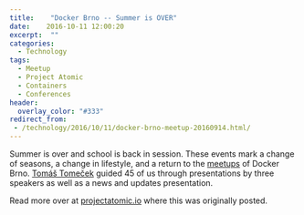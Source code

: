 ```yaml
---
title:    "Docker Brno -- Summer is OVER"
date:    2016-10-11 12:00:20
excerpt:  ""
categories:
  - Technology
tags:
  - Meetup
  - Project Atomic
  - Containers
  - Conferences
header:
  overlay_color: "#333"
redirect_from:
 - /technology/2016/10/11/docker-brno-meetup-20160914.html/
---
```


Summer is over and school is back in session.  These events mark a
change of seasons, a change in lifestyle, and a return to the
[meetups](https://www.meetup.com/Docker-Brno/) of Docker Brno. [Tomáš
Tomeček](https://www.twitter.com/TomasTomec) guided 45 of us through
presentations by three speakers as well as a news and updates presentation.

Read more over at [projectatomic.io](https://www.projectatomic.io/blog/2016/10/docker-brno-meetup-20160914/) where this was originally posted.

<!--
![Tomáš Tomeček](docker-brno-2016-09/ttomecek.jpg)

Tomas started us off with a news and updates presentation about recent changes in Docker
([Slides](https://tomastomecek.github.io/brno-docker-meetup-september-2016/#/)).
He briefly covered a lot of the features in the latest releases of docker,
versions 1.12.0 and 1.12.1.

These versions include the new orchestration components bundled into
the daemon. The addition of the components is particularly controversial
and has caused some people to wonder why they are part of docker-engine.

Along with the orchestration components, a new abstraction called the
service API was added along with load balancing using IPVS in Linux
Kernel.  Additional features include a plugin API, a new HEALTHCHECK
instruction, and the `--live-restore` daemon flag that allows for
auto-restarting of your containers.

![Joseph Karasek](docker-brno-2016-09/jkarasek.jpg)

[Josef Karásek](https://www.twitter.com/Pepe_CZ) presented &quot;Rolling Down
the Upgrade River doesn't need to be a White Water Experience.&quot; This
demonstration of rolling updates used a Java application running in
docker containers on [OpenShift Origin](https://www.openshift.org).

The demo was a &quot;canary-style&quot; rolling upgrade,
allowing an application to be upgraded in-place, on a live service, with
no interruption for client sessions. While the demo used a monolithic
application, many of the [Twelve-Factor App](https://12factor.net/)
principles were satisfied.

In both a show of demo-bravery and zero-to-hero magic, he started his
demo with a clean install of OpenShift Origin.  This was done using the
new `oc cluster up` command which started a local single node OpenShift
environment on his laptop.  His secondary goal was to show how he could
go from nothing to a fully launched Java application in less that 15
minutes, including build time and downloads.

To build the demo application he performed the following actions in the
web console and with the CLI.  He alternated between them to show off
OpenShift during the build process.

1. Created a project to hold a git forge.  OpenShift lives behind a NAT
   by default, so he needed a git forge that could send a webhook to the
   rest of OpenShift.  This project contains one container that provides a
   [Gogs - Go Git Service](https://gogs.io/).
1. Created a second project to hold the actual application.  Into this
   project he loaded:

   1. A Java application based on a JBoss EAP Quickstart example.
      The application is built using maven and is able to create and
      greet users and store session IDs in a replicated cache. The
      greeting page displays the cached session key information and
      reports what node is serving it. The session key was stored in
      a cache replicated over all EAP nodes. The application ran on a
      tiny cluster of two EAP servers (on a laptop!).

   1. A Postgres database to store user information.

1. Configured Image Streams and other administrative components of
   OpenShift so that new builds can be automatically triggered and
   deployed.  This would normally be done by the operations team and
   not the developer.

1. Added the URL for the webhook to Gogs.

1. Started the application and let it build.

While the build was finishing, he talked about how
there are models for using OpenShift that include full
[CI/CD](https://blog.openshift.com/cicd-with-openshift/) systems, like
Jenkins. These models allow code changes to be built, tested, merged
and deployed automatically. Today, he changed the code and merged it
by hand because he was on his laptop and had memory constraints.

Then it was demo breaking time! Karásek scaled the application to two replicas
and showed how a specific pod was assigned to serve it.  A &quot;pod&quot; is a
Kubernetes abstraction that represents one or more related containers.
The containers are managed as a single group for administrative
purposes, including replication. In this example, each pod consists
of one Java application container. Once we were convinced that the HAProxy
router used by OpenShift would not allow us to be served by any other
pod, he deleted the pod. The other pod was able to pick up the session
without a user visible failure because of the auto-spawn capabilities
of OpenShift and the session ID cache.

Next, it was time for a code change. A quick `git clone` later and the
code was modified and pushed to the Gogs service.  Less than a second
later OpenShift reacted to the git webhook notification and kicked
of a new build of the code.  Using the web console and `oc get pod`,
we watched the builds progress. When complete, they seamlessly and
invisibly replaced the original pods with zero downtime.

This demonstration provided insight into how an existing application can
be migrated to containers to gain scale-out and management features from
an orchestrator like OpenShift Origin in a way that preserves all of
the hard-won existing functionality.  Take a look at the [demo script
and code](https://github.com/josefkarasek/eap-rolling-update) and try
it yourself.

We took breaks between every talk and enjoyed the fine facilities provided
by [kiwi.com](https://www.jobsatkiwi.com/).  They arranged for the use
of their wine cellar for the meetup and a large supply of beverages and
food for the attendees.

![Vadim Rutkovsky](docker-brno-2016-09/vladim.jpg)

[Vadim Rutkovsky](https://www.twitter.com/vrutkovs) was next with his
presentation, "Ansible Container: Look mom, no Dockerfile!"
([Slides](https://vrutkovs.github.io/dockerbrno-ansible-container))
His need for a new way to build containers was driven by his use of
[grafana](https://grafana.org/).  He started with a container from
DockerHub, but quickly hit some limitations that would mean he needed
a custom built version.

This should be easy to do as the Dockerfiles are online next to
the containers. Unfortunately, the Dockerfile in question, while
successfully able to build a container, was crazy-pants and not easy to
maintain or modify. In particular its handling of plugins was not
elegant.

This got him thinking about traditional application
installment concepts and he decided to use [Ansible
Container](https://www.github.com/ansible/ansible-container).  Ansible
Container has ability to build docker images and orchestrate containers
using only Ansible playbooks + shell + docker-compose. It allows the
container builder to leverage the power of Ansible features like vars,
templates and roles.

Getting started is easy thanks to the `ansible-container init` command.
This generates the basic files of:

* `main.yml`: that describes the images
* `container.yml`: that describes orchestration
* `requirements.txt`: which can load additional Ansible modules,
   if required

A huge win came with the `main.yml` file structure because the container
could be built using traditional application and system installation
idioms.

A build using Ansible Container creates a &quot;builder image&quot;
which allows building and deploying one or more images.  
Ansible Container can then launch the container using `docker-compose`,
 or it can create a playbook and ship it to Kubernetes and OpenShift.

The project is fairly new and the next round of features
will include build caching, detached execution, custom
volumes and build variables, and rkt and OCI support.  Full
[documentation](https://docs.ansible.com/ansible-container) is online
as well as an active community in #ansible-container on Freenode.

![Tomas Kral](docker-brno-2016-09/tkral.jpg)

[Tomáš Král](https://www.twitter.com/kadel)
presented the final talk of the evening, "Kompose:
from your local machine to the cloud with one command."
([Slides](https://github.com/kadel/kompose-demo/blob/master/slides/docker_meetup_20160915.pdf))
[Kompose](https://github.com/skippbox/kompose) can convert a Docker Compose
file into a full Kubernetes or OpenShift configuration.  It is a golang
open source project supported by Skippbox, Google and Red Hat.

Kral's demo used the golang guestbook application which he had decomposed
into two containerized services.  First he started the application
just using a pair of `docker run` commands that started each service.
Next he showed and used a Docker Compose file that was equivalent to
the same pair of commands.  Kompose showed up at this point and with one
command allowed us to deploy our application to a local Minikube cluster.

As a final demo step, he made a live deployment to [OpenShift 3 Online
(dev-preview)](https://console.preview.openshift.com) to show how to
go from a Docker Compose file on your local machine to a live production
deployment in the cloud.

Kompose allows you to easily move from a development environment using
Docker Compose or an application delivered with a distributed application
bundle (DAB) file to a production quality environment based on Kubernetes
and OpenShift. The output of Kompose allows you to quickly bootstrap
to the rich Kubernetes and OpenShift environments with a standard
configuration that can then be tuned and configured.  Download the [demo
code and script](https://github.com/kadel/kompose-demo) and try it out.

This meetup was a fantastic event showing of some really cool technology.
I want to thank our speakers, attendees and sponsors for an making this
such an awesome event.  I personally walked away motivated to play
with both Ansible Container and Kompose to solve some challenges in
my tech-life.

The meetup was made possible through the generosity of our sponsors:
[kiwi.com](https://www.jobsatkiwi.com/), who provided space and
refreshments, and [Red Hat](https://community.redhat.com), who provided
administrative support and funding.

Our [next meetup](https://www.meetup.com/Docker-Brno/events/234091097/)
will be on 1 December 2016.  We are looking for speakers and hope
you'll contact us at [@DockerBrno](https://twitter.com/DockerBrno) or
on our [meetup page](https://www.meetup.com/Docker-Brno).  If you're not local to Brno and
are interested in talking, contact us too.  We may able to invite and
sponsor you.

-->
